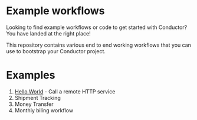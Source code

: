 # Example workflows
Looking to find example workflows or code to get started with Conductor? You have landed at the right place!

This repository contains various end to end working workflows that you can use to bootstrap your Conductor project.

# Examples

1. [Hello World](/call_http_service) - Call a remote HTTP service
2. Shipment Tracking
3. Money Transfer
4. Monthly biling workflow
